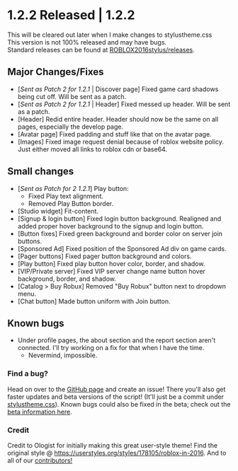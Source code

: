 # 1.2.2 Released | 1.2.2
This will be cleared out later when I make changes to stylustheme.css\
This version is not 100% released and may have bugs.\
Standard releases can be found at [ROBLOX2016stylus/releases](https://github.com/anthony1x6000/ROBLOX2016stylus/releases).
## Major Changes/Fixes
- [*Sent as Patch 2 for 1.2.1* | Discover page] Fixed game card shadows being cut off. Will be sent as a patch.
- [*Sent as Patch 2 for 1.2.1* | Header] Fixed messed up header. Will be sent as a patch.
- [Header] Redid entire header. Header should now be the same on all pages, especially the develop page. 
- [Avatar page] Fixed padding and stuff like that on the avatar page. 
- [Images] Fixed image request denial because of roblox website policy. Just either moved all links to roblox cdn or base64.
## Small changes
- [*Sent as Patch for 2 1.2.1*] Play button:
  - Fixed Play text alignment. 
  - Removed Play Button border. 
- [Studio widget] Fit-content.
- [Signup & login button] Fixed login button background. Realigned and added proper hover background to the signup and login button.
- [Button fixes] Fixed green background and border color on server join buttons.  
- [Sponsored Ad] Fixed position of the Sponsored Ad div on game cards. 
- [Pager buttons] Fixed pager button background and colors. 
- [Play button] Fixed play button hover color, border, and shadow. 
- [VIP/Private server] Fixed VIP server change name button hover background, border, and shadow. 
- [Catalog > Buy Robux] Removed "Buy Robux" button next to dropdown menu.
- [Chat button] Made button uniform with Join button.
## Known bugs
- Under profile pages, the about section and the report section aren't connected. I'll try working on a fix for that when I have the time. 
  - Nevermind, impossible. 
### Find a bug?
Head on over to the [GitHub page](https://github.com/anthony1x6000/ROBLOX2016stylus) and create an issue!
There you'll also get faster updates and beta versions of the script! (It'll just be a commit under [stylustheme.css](https://github.com/anthony1x6000/ROBLOX2016stylus/blob/main/stylustheme.css)). Known bugs could also be fixed in the beta; check out the [beta information here](https://github.com/anthony1x6000/ROBLOX2016stylus/blob/main/unreleasedChanges.md#beta--116).
### Credit
Credit to Ologist for initially making this great user-style theme!
Find the original style @ https://userstyles.org/styles/178105/roblox-in-2016.
And to all of our [contributors!](https://github.com/anthony1x6000/ROBLOX2016stylus/graphs/contributors)
